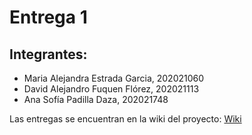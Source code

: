 # Entrega 1

## Integrantes:

- Maria Alejandra Estrada Garcia, 202021060
- David Alejandro Fuquen Flórez, 202021113
- Ana Sofía Padilla Daza, 202021748

Las entregas se encuentran en la wiki del proyecto: [Wiki](https://github.com/LosComponentes/Entrega1/wiki)
